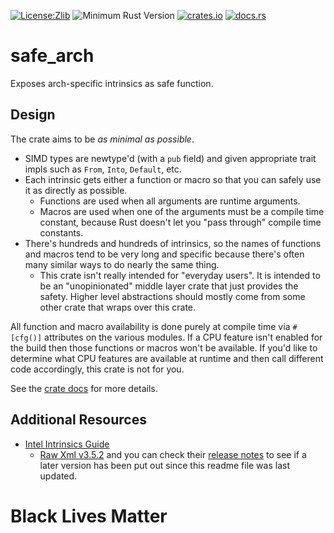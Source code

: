 [![License:Zlib](https://img.shields.io/badge/License-Zlib-brightgreen.svg)](https://opensource.org/licenses/Zlib)
![Minimum Rust Version](https://img.shields.io/badge/Min%20Rust-1.51-green.svg)
[![crates.io](https://img.shields.io/crates/v/safe_arch.svg)](https://crates.io/crates/safe_arch)
[![docs.rs](https://docs.rs/safe_arch/badge.svg)](https://docs.rs/safe_arch/)

# safe_arch

Exposes arch-specific intrinsics as safe function.

## Design

The crate aims to be _as minimal as possible_.

* SIMD types are newtype'd (with a `pub` field) and given appropriate trait
  impls such as `From`, `Into`, `Default`, etc.
* Each intrinsic gets either a function or macro so that you can safely use it
  as directly as possible.
  * Functions are used when all arguments are runtime arguments.
  * Macros are used when one of the arguments must be a compile time constant,
    because Rust doesn't let you "pass through" compile time constants.
* There's hundreds and hundreds of intrinsics, so the names of functions and
  macros tend to be very long and specific because there's often many similar
  ways to do nearly the same thing.
  * This crate isn't really intended for "everyday users". It is intended to be
    an "unopinionated" middle layer crate that just provides the safety. Higher
    level abstractions should mostly come from some other crate that wraps over
    this crate.

All function and macro availability is done purely at compile time via
`#[cfg()]` attributes on the various modules. If a CPU feature isn't enabled for
the build then those functions or macros won't be available. If you'd like to
determine what CPU features are available at runtime and then call different
code accordingly, this crate is not for you.

See the [crate docs](https://docs.rs/safe_arch) for more details.

## Additional Resources

* [Intel Intrinsics Guide](https://software.intel.com/sites/landingpage/IntrinsicsGuide/)
  * [Raw Xml v3.5.2](https://software.intel.com/sites/landingpage/IntrinsicsGuide/files/data-3.5.2.xml) and you can check their [release notes](https://software.intel.com/sites/landingpage/IntrinsicsGuide/files/ReleaseNotes.html) to see if a later version has been put out since this readme file was last updated.

# Black Lives Matter

